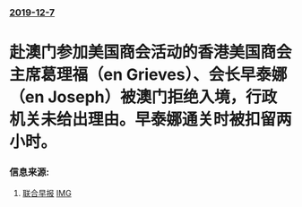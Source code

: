 ### [2019-12-7](/news/2019/12/7/index.md)

##### 
#  赴澳门参加美国商会活动的香港美国商会主席葛理福（en Grieves）、会长早泰娜（en Joseph）被澳门拒绝入境，行政机关未给出理由。早泰娜通关时被扣留两小时。 




### 信息来源:

1. [联合早报](https://www.zaobao.com.sg/realtime/china/story20191208-1011609) [IMG](https://www.zaobao.com.sg/sites/default/files/styles/og_share_medium/public/images/201912/20191208/file778846e6hmhch9ngjx2.jpg?itok=jJH35WDW&c=58d57cdf69fa9a4bc952c341eb3645e0)
